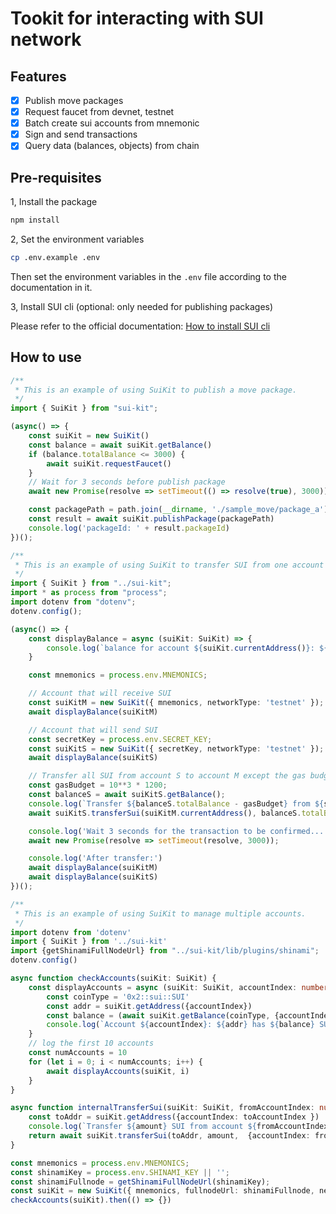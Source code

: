 # Tookit for interacting with SUI network

## Features
- [x] Publish move packages
- [x] Request faucet from devnet, testnet
- [x] Batch create sui accounts from mnemonic
- [x] Sign and send transactions
- [x] Query data (balances, objects) from chain

## Pre-requisites

1, Install the package

```bash
npm install
```

2, Set the environment variables

```bash
cp .env.example .env
```
Then set the environment variables in the `.env` file according to the documentation in it.

3, Install SUI cli (optional: only needed for publishing packages)

Please refer to the official documentation: [How to install SUI cli](https://docs.sui.io/devnet/build/install)


## How to use
```typescript
/**
 * This is an example of using SuiKit to publish a move package.
 */
import { SuiKit } from "sui-kit";

(async() => {
	const suiKit = new SuiKit()
	const balance = await suiKit.getBalance()
	if (balance.totalBalance <= 3000) {
		await suiKit.requestFaucet()
	}
	// Wait for 3 seconds before publish package
	await new Promise(resolve => setTimeout(() => resolve(true), 3000))

	const packagePath = path.join(__dirname, './sample_move/package_a')
	const result = await suiKit.publishPackage(packagePath)
	console.log('packageId: ' + result.packageId)
})();
```

```typescript
/**
 * This is an example of using SuiKit to transfer SUI from one account to another.
 */
import { SuiKit } from "../sui-kit";
import * as process from "process";
import dotenv from "dotenv";
dotenv.config();

(async() => {
	const displayBalance = async (suiKit: SuiKit) => {
		console.log(`balance for account ${suiKit.currentAddress()}: ${(await suiKit.getBalance()).totalBalance}`);
	}

	const mnemonics = process.env.MNEMONICS;

	// Account that will receive SUI
	const suiKitM = new SuiKit({ mnemonics, networkType: 'testnet' });
	await displayBalance(suiKitM)

	// Account that will send SUI
	const secretKey = process.env.SECRET_KEY;
	const suiKitS = new SuiKit({ secretKey, networkType: 'testnet' });
	await displayBalance(suiKitS)

	// Transfer all SUI from account S to account M except the gas budget
	const gasBudget = 10**3 * 1200;
	const balanceS = await suiKitS.getBalance();
	console.log(`Transfer ${balanceS.totalBalance - gasBudget} from ${suiKitS.currentAddress()} to ${suiKitM.currentAddress()}`)
	await suiKitS.transferSui(suiKitM.currentAddress(), balanceS.totalBalance - gasBudget)

	console.log('Wait 3 seconds for the transaction to be confirmed...')
	await new Promise(resolve => setTimeout(resolve, 3000));

	console.log('After transfer:')
	await displayBalance(suiKitM)
	await displayBalance(suiKitS)
})();
```

```typescript
/**
 * This is an example of using SuiKit to manage multiple accounts.
 */
import dotenv from 'dotenv'
import { SuiKit } from '../sui-kit'
import {getShinamiFullNodeUrl} from "../sui-kit/lib/plugins/shinami";
dotenv.config()

async function checkAccounts(suiKit: SuiKit) {
	const displayAccounts = async (suiKit: SuiKit, accountIndex: number) => {
		const coinType = '0x2::sui::SUI'
		const addr = suiKit.getAddress({accountIndex})
		const balance = (await suiKit.getBalance(coinType, {accountIndex})).totalBalance
		console.log(`Account ${accountIndex}: ${addr} has ${balance} SUI`)
	}
	// log the first 10 accounts
	const numAccounts = 10
	for (let i = 0; i < numAccounts; i++) {
		await displayAccounts(suiKit, i)
	}
}

async function internalTransferSui(suiKit: SuiKit, fromAccountIndex: number, toAccountIndex: number, amount: number) {
	const toAddr = suiKit.getAddress({accountIndex: toAccountIndex })
	console.log(`Transfer ${amount} SUI from account ${fromAccountIndex} to account ${toAccountIndex}`)
	return await suiKit.transferSui(toAddr, amount,  {accountIndex: fromAccountIndex})
}

const mnemonics = process.env.MNEMONICS;
const shinamiKey = process.env.SHINAMI_KEY || '';
const shinamiFullnode = getShinamiFullNodeUrl(shinamiKey);
const suiKit = new SuiKit({ mnemonics, fullnodeUrl: shinamiFullnode, networkType: 'testnet' })
checkAccounts(suiKit).then(() => {})
```
